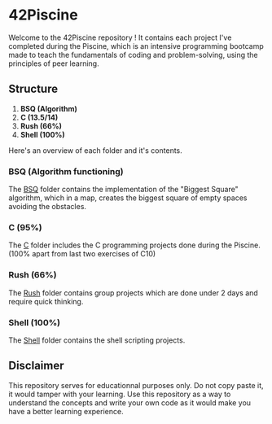 # 42Piscine

Welcome to the 42Piscine repository ! It contains each project I've completed during the Piscine, which is an intensive programming bootcamp made to teach the fundamentals of coding and problem-solving, using the principles of peer learning.

## Structure

1. **BSQ (Algorithm)**
2. **C (13.5/14)**
3. **Rush (66%)**
4. **Shell (100%)**

Here's an overview of each folder and it's contents.

### BSQ (Algorithm functioning)

The [BSQ](./BSQ) folder contains the implementation of the "Biggest Square" algorithm, which in a map, creates the biggest square of empty spaces avoiding the obstacles.

### C (95%)

The [C](./Days) folder includes the C programming projects done during the Piscine. (100% apart from last two exercises of C10)

### Rush (66%)

The [Rush](./Rush) folder contains group projects which are done under 2 days and require quick thinking. 

### Shell (100%)

The [Shell](./Shell) folder contains the shell scripting projects.

## Disclaimer

This repository serves for educationnal purposes only. Do not copy paste it, it would tamper with your learning. Use this repository as a way to understand the concepts and write your own code as it would make you have a better learning experience.
